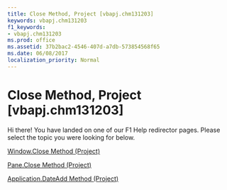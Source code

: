 ```yaml
---
title: Close Method, Project [vbapj.chm131203]
keywords: vbapj.chm131203
f1_keywords:
- vbapj.chm131203
ms.prod: office
ms.assetid: 37b2bac2-4546-407d-a7db-573854568f65
ms.date: 06/08/2017
localization_priority: Normal
---
```



# Close Method, Project [vbapj.chm131203]

Hi there! You have landed on one of our F1 Help redirector pages. Please select the topic you were looking for below.

[Window.Close Method (Project)](http://msdn.microsoft.com/library/820f202b-d609-02e6-eff4-3368b9f93dd5%28Office.15%29.aspx)

[Pane.Close Method (Project)](http://msdn.microsoft.com/library/9bd722fd-cd92-9d59-7cdb-9aa40911120a%28Office.15%29.aspx)

[Application.DateAdd Method (Project)](http://msdn.microsoft.com/library/df0da054-495c-c224-ebc8-b47acb78e2af%28Office.15%29.aspx)

